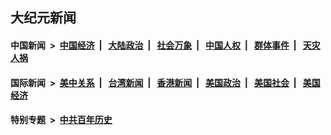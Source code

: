 ## 大纪元新闻

#### 中国新闻 &nbsp;>&nbsp; [中国经济](indexes/ncid283/README.md?02140445) &nbsp;| &nbsp; [大陆政治](indexes/ncid277/README.md?02140445) &nbsp;| &nbsp; [社会万象](indexes/ncid282/README.md?02140445) &nbsp;| &nbsp; [中国人权](indexes/ncid278/README.md?02140445) &nbsp;| &nbsp; [群体事件](indexes/ncid279/README.md?02140445) &nbsp;| &nbsp; [天灾人祸](indexes/ncid280/README.md?02140445)

#### 国际新闻 &nbsp;>&nbsp; [美中关系](indexes/nf1412576/README.md?02140445) &nbsp;| &nbsp; [台湾新闻](indexes/ncid1349361/README.md?02140445) &nbsp;| &nbsp; [香港新闻](indexes/ncid1349362/README.md?02140445) &nbsp;| &nbsp; [美国政治](indexes/ncid1078159/README.md?02140445) &nbsp;| &nbsp; [美国社会](indexes/ncid1078160/README.md?02140445) &nbsp;| &nbsp; [美国经济](indexes/ncid1078158/README.md?02140445)

#### 特别专题 &nbsp;>&nbsp; [中共百年历史](https://github.com/epoch-news/epoch-special/blob/master/README.md?02140445)  
